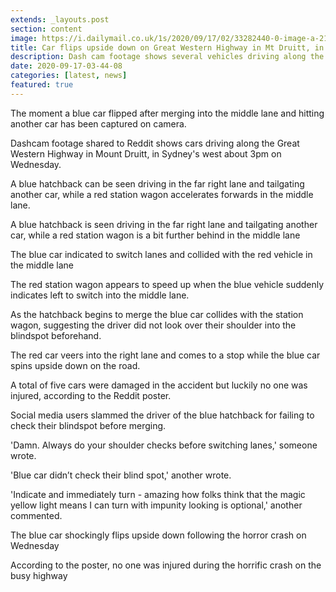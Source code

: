 ```yaml
---
extends: _layouts.post
section: content
image: https://i.dailymail.co.uk/1s/2020/09/17/02/33282440-0-image-a-21_1600307963782.jpg 
title: Car flips upside down on Great Western Highway in Mt Druitt, in Sydneys west 
description: Dash cam footage shows several vehicles driving along the Great Western Highway in Mt Druitt, in Sydneys west about 3pm on Wednesday. 
date: 2020-09-17-03-44-08 
categories: [latest, news] 
featured: true 
--- 
```

The moment a blue car flipped after merging into the middle lane and hitting another car has been captured on camera.   

Dashcam footage shared to Reddit shows cars driving along the Great Western Highway in Mount Druitt, in Sydney's west about 3pm on Wednesday. 

A blue hatchback can be seen driving in the far right lane and tailgating another car, while a red station wagon accelerates forwards in the middle lane.  

A blue hatchback is seen driving in the far right lane and tailgating another car, while a red station wagon is a bit further behind in the middle lane 

The blue car indicated to switch lanes and collided with the red vehicle in the middle lane

The red station wagon appears to speed up when the blue vehicle suddenly indicates left to switch into the middle lane.  

As the hatchback begins to merge the blue car collides with the station wagon, suggesting the driver did not look over their shoulder into the blindspot beforehand.

The red car veers into the right lane and comes to a stop while the blue car spins upside down on the road. 

A total of five cars were damaged in the accident but luckily no one was injured, according to the Reddit poster. 

Social media users slammed the driver of the blue hatchback for failing to check their blindspot before merging. 

'Damn. Always do your shoulder checks before switching lanes,' someone wrote. 

'Blue car didn’t check their blind spot,' another wrote. 

'Indicate and immediately turn - amazing how folks think that the magic yellow light means I can turn with impunity looking is optional,' another commented. 

The blue car shockingly flips upside down following the horror crash on Wednesday

According to the poster, no one was injured during the horrific crash on the busy highway

